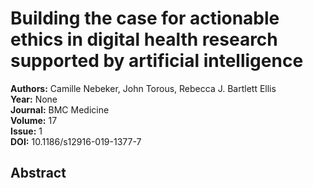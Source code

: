 # Building the case for actionable ethics in digital health research supported by artificial intelligence

**Authors:** Camille Nebeker, John Torous, Rebecca J. Bartlett Ellis  
**Year:** None  
**Journal:** BMC Medicine  
**Volume:** 17  
**Issue:** 1  
**DOI:** 10.1186/s12916-019-1377-7  

## Abstract


